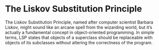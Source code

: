 # The Liskov Substitution Principle

The Liskov Substitution Principle, named after computer scientist Barbara Liskov, might sound like an arcane spell from the wizarding world, but it’s actually a fundamental concept in object-oriented programming. In simple terms, LSP states that objects of a superclass should be replaceable with objects of its subclasses without altering the correctness of the program.
